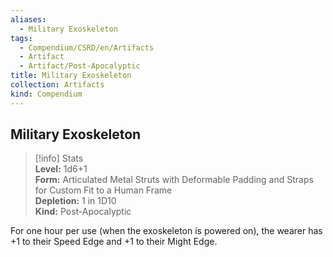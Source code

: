 ```yaml
---
aliases:
  - Military Exoskeleton
tags:
  - Compendium/CSRD/en/Artifacts
  - Artifact
  - Artifact/Post-Apocalyptic
title: Military Exoskeleton
collection: Artifacts
kind: Compendium
---
```

## Military Exoskeleton  
>[!info] Stats  
> **Level:** 1d6+1  
> **Form:** Articulated Metal Struts with Deformable Padding and Straps for Custom Fit to a Human Frame  
> **Depletion:** 1 in 1D10  
> **Kind:** Post-Apocalyptic
  
For one hour per use (when the exoskeleton is powered on), the wearer has +1 to their Speed Edge and +1 to their Might Edge.